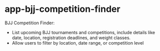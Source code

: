 # app-bjj-competition-finder
 
 BJJ Competition Finder:  
 - List upcoming BJJ tournaments and competitions, include details like date, location, registration deadlines, and weight classes.
 - Allow users to filter by location, date range, or competition level
